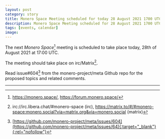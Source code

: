 ```yaml
---
layout: post
category: story
title: Monero Space Meeting scheduled for today 28 August 2021 1700 UTC
description: Monero Space Meeting scheduled for 28 August 2021 1700 UTC on irc/matrix.
tags: [events, calendar]
image: 
---
```


The next *Monero Space*[^1] meeting is scheduled to take place today, 28th of August 2021 at 17:00 UTC.

The meeting should take place on irc/Matrix[^2].

Read issue#604[^3] from the monero-project/meta Github repo for the proposed topics and related comments.

---

[^1]: https://monero.space/, https://forum.monero.space/
[^2]: irc://irc.libera.chat/#monero-space (irc), https://matrix.to/#/#monero-space:monero.social?via=matrix.org&via=monero.social (matrix)
[^3]: [https://github.com/monero-project/meta/issues/604](https://github.com/monero-project/meta/issues/64){:target="_blank"}{:rel="nofollow"}
